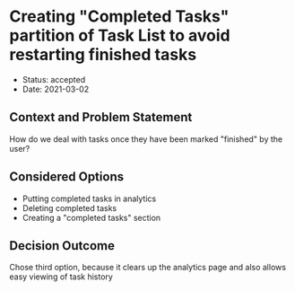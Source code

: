 # Creating "Completed Tasks" partition of Task List to avoid restarting finished tasks

- Status: accepted
- Date: 2021-03-02

## Context and Problem Statement

How do we deal with tasks once they have been marked "finished" by the user?

## Considered Options

- Putting completed tasks in analytics
- Deleting completed tasks
- Creating a "completed tasks" section

## Decision Outcome

Chose third option, because it clears up the analytics page and also allows easy viewing of task history
